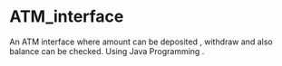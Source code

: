 # ATM_interface
An ATM interface where amount can be deposited , withdraw and also balance can be checked. Using Java Programming .
